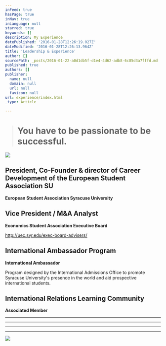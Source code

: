 ```yaml
---
inFeed: true
hasPage: true
inNav: true
inLanguage: null
starred: true
keywords: []
description: My Experience
datePublished: '2016-01-28T12:26:19.027Z'
dateModified: '2016-01-28T12:26:13.964Z'
title: 'Leadership & Experience'
author: []
sourcePath: _posts/2016-01-22-a0d1db5f-d1e4-4d62-adb8-6c85d3a7fffd.md
published: true
authors: []
publisher:
  name: null
  domain: null
  url: null
  favicon: null
url: experience/index.html
_type: Article

---
```

> # You have to be passionate to be successful.

![](https://the-grid-user-content.s3-us-west-2.amazonaws.com/3cc0f372-94f5-4c01-b872-f64ef4a1bbd6.png)

## President, Co-Founder & director of Career Development of the European Student Association SU

**European Student Association Syracuse University**

## Vice President / M&A Analyst

**Economics Student Association Executive Board**

http://uec.syr.edu/exec-board-advisers/

## International Ambassador Program

**International Ambassador**

Program designed by the International Admissions Office to promote Syracuse University's presence in the world and aid prospective international students.

## International Relations Learning Community

**Associated Member**

****

****

****

****
![](https://the-grid-user-content.s3-us-west-2.amazonaws.com/3468ed4f-a43c-4b36-9e7f-9e542b87d0e3.png)